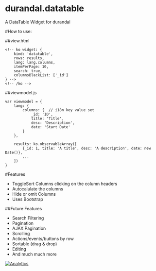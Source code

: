 durandal.datatable
==================

A DataTable Widget for durandal

#How to use:

##view.html

	<!-- ko widget: {
		kind: 'datatable', 
		rows: results, 
		lang: lang.columns, 
		itemPerPage: 10, 
		search: true,
		columnsBlackList: ['_id']
	} -->
	<!-- /ko -->

##viewmodel.js

	var viewmodel = {
		lang: {
			columns: {  // i18n key value set
				_id: 'ID',
				title: 'Title',
				desc: 'Description',
				date: 'Start Date'
			}
		},

		results: ko.observableArray([
			{_id: 1, title: 'A title', desc: 'A description', date: new Date()},
			...
		])
	}

#Features

- ToggleSort Columns clicking on the column headers
- Autocalulate the columns
- Hide or omit Columns
- Uses Bootstrap

##Future Features

- Search Filtering
- Pagination
- AJAX Pagination
- Scrolling
- Actions/events/buttons by row
- Sortable (drag & drop)
- Editing
- And much much more

[![Analytics](https://ga-beacon.appspot.com/UA-47717226-1/durandal.datatable/home)](https://github.com/igrigorik/ga-beacon)
